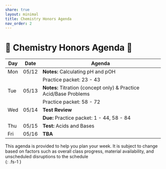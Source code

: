 ```yaml
---
share: true
layout: minimal
title: Chemistry Honors Agenda
nav_order: 2
---
```

# 🧪 Chemistry Honors Agenda 🥽    
  
  
| Day | Date  | Agenda                                                            |  
| --- | ----- | ----------------------------------------------------------------- |  
| Mon | 05/12 | **Notes:** Calculating pH and pOH                                 |  
|     |       | Practice packet: 23 - 43                                          |  
| Tue | 05/13 | **Notes:** Titration (concept only) & Practice Acid/Base Problems |  
|     |       | Practice packet: 58 - 72                                          |  
| Wed | 05/14 | **Test Review**                                                   |  
|     |       | **Due:** Practice packet: 1 - 44, 58 - 84                         |  
| Thu | 05/15 | **Test:** Acids and Bases                                         |  
| Fri | 05/16 | **TBA**                                                           |  
    
This agenda is provided to help you plan your week. It is subject to change based on factors such as overall class progress, material availability, and unscheduled disruptions to the schedule    
{: .fs-1 }    
  